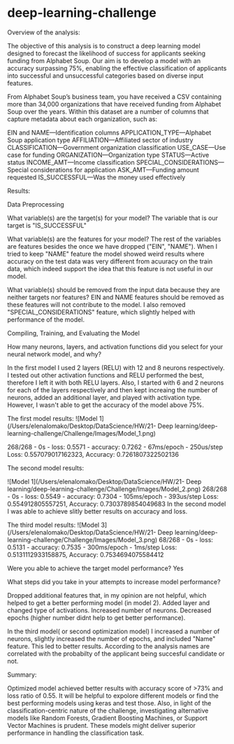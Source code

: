 # deep-learning-challenge
Overview of the analysis: 

The objective of this analysis is to construct a deep learning model designed to forecast the likelihood of success for applicants seeking funding from Alphabet Soup. Our aim is to develop a model with an accuracy surpassing 75%, enabling the effective classification of applicants into successful and unsuccessful categories based on diverse input features.

From Alphabet Soup’s business team, you have received a CSV containing more than 34,000 organizations that have received funding from Alphabet Soup over the years. Within this dataset are a number of columns that capture metadata about each organization, such as:

EIN and NAME—Identification columns
APPLICATION_TYPE—Alphabet Soup application type
AFFILIATION—Affiliated sector of industry
CLASSIFICATION—Government organization classification
USE_CASE—Use case for funding
ORGANIZATION—Organization type
STATUS—Active status
INCOME_AMT—Income classification
SPECIAL_CONSIDERATIONS—Special considerations for application
ASK_AMT—Funding amount requested
IS_SUCCESSFUL—Was the money used effectively

Results:

Data Preprocessing

What variable(s) are the target(s) for your model?
The variable that is our target is "IS_SUCCESSFUL"

What variable(s) are the features for your model?
The rest of the variables are features besides the once we have dropped ("EIN", "NAME"). When I tried to keep "NAME" feature the model showed weird results where accuracy on the test data was very different from acuuracy on the train data, which indeed support the idea that this feature is not useful in our model.

What variable(s) should be removed from the input data because they are neither targets nor features?
EIN and NAME features should be removed as these features will not contribute to the model. I also removed "SPECIAL_CONSIDERATIONS" feature, which slightly helped with performance of the model.

Compiling, Training, and Evaluating the Model

How many neurons, layers, and activation functions did you select for your neural network model, and why?

In the first model I used 2 layers (RELU) with 12 and 8 neurons respectively. I tested out other activation functions and RELU performed the best, therefore I left it with both RELU layers. Also, I started with 6 and 2 neurons for each of the layers respectively and then kept increaing the number of neurons, added an additional layer, and played with activation type. However, I wasn't able to get the accuracy of the model above 75%.

The first model results:
![Model 1](/Users/elenalomako/Desktop/DataScience/HW/21- Deep learning/deep-learning-challenge/Challenge/Images/Model_1.png)

268/268 - 0s - loss: 0.5571 - accuracy: 0.7262 - 67ms/epoch - 250us/step
Loss: 0.557079017162323, Accuracy: 0.7261807322502136

The second model results:

![Model 1](/Users/elenalomako/Desktop/DataScience/HW/21- Deep learning/deep-learning-challenge/Challenge/Images/Model_2.png)
268/268 - 0s - loss: 0.5549 - accuracy: 0.7304 - 105ms/epoch - 393us/step
Loss: 0.554912805557251, Accuracy: 0.7303789854049683
In the second model I was able to achieve slitly better results on accuracy and loss.

The third model results:
![Model 3](/Users/elenalomako/Desktop/DataScience/HW/21- Deep learning/deep-learning-challenge/Challenge/Images/Model_3.png)
68/268 - 0s - loss: 0.5131 - accuracy: 0.7535 - 300ms/epoch - 1ms/step
Loss: 0.5131112933158875, Accuracy: 0.7534694075584412

Were you able to achieve the target model performance?
Yes

What steps did you take in your attempts to increase model performance?

Dropped additional features that, in my opinion are not helpful, which helped to get a better performing model (in model 2).
Added layer and changed type of activations.
Increased number of neurons.
Decreased epochs (higher number didnt help to get better performance).

In the third model( or second optimization model) I increased a number of neurons, slightly increased the number of epochs, and included "Name" feature. This led to better results. According to the analysis names are correlated with the probabilty of the applicant being succesful candidate or not.

Summary: 

Optimized model achieved better results with accuracy score of >73% and loss ratio of 0.55. It will be helpful to expolore different models or find the best performing models using keras and test those. Also, in light of the classification-centric nature of the challenge, investigating alternative models like Random Forests, Gradient Boosting Machines, or Support Vector Machines is prudent. These models might deliver superior performance in handling the classification task.